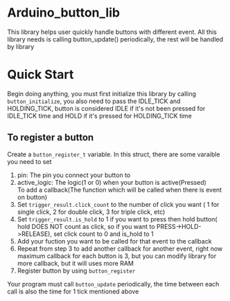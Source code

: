 # Arduino_button_lib
This library helps user quickly handle buttons with different event. All this library needs is calling button_update() periodically, the rest will be handled by library
# Quick Start
Begin doing anything, you must first initialize this library by calling  <code>button_initialize</code>, you also need to pass the IDLE_TICK and HOLDING_TICK, button is considered IDLE if it's not been pressed for IDLE_TICK time and HOLD if it's pressed for HOLDING_TICK time  
## To register a button  
Create a <code>button_register_t</code> variable. In this struct, there are some varaible you need to set  
1. pin: The pin you connect your button to  
2. active_logic: The logic(1 or 0) when your button is active(Pressed)  
To add a callback(The function which will be called when there is event on button)  
3. Set <code>trigger_result.click_count</code> to the number of click you want ( 1 for single click, 2 for double click, 3 for triple click, etc)  
4. Set <code>trigger_result.is_hold</code> to 1 if you want to press then hold button( hold DOES NOT count as click, so if you want to PRESS->HOLD->RELEASE), set click count to 0 and is_hold to 1
5. Add your fuction you want to be called for that event to the callback 
6. Repeat from step 3 to add another callback for another event, right now maximum callback for each button is 3, but you can modify library for more callback, but it will uses more RAM
7. Register button by using <code>button_register</code>

Your program must call <code>button_update</code> periodically, the time between each call is also the time for 1 tick mentioned above
